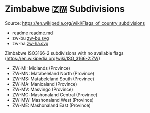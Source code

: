 # Zimbabwe 🇿🇼 Subdivisions

Source: https://en.wikipedia.org/wiki/Flags_of_country_subdivisions

* readme [readme.md](https://github.com/amckenna41/iso3166-flag-icons/blob/main/iso3166-2-icons/ZW/readme.md)
* zw-bu [zw-bu.svg](https://github.com/amckenna41/iso3166-flag-icons/blob/main/iso3166-2-icons/ZW/zw-bu.svg)
* zw-ha [zw-ha.svg](https://github.com/amckenna41/iso3166-flag-icons/blob/main/iso3166-2-icons/ZW/zw-ha.svg)

Zimbabwe ISO3166-2 subdivisions with no available flags (https://en.wikipedia.org/wiki/ISO_3166-2:ZW)

* ZW-MI: Midlands (Province)
* ZW-MN: Matabeleland North (Province)
* ZW-MS: Matabeleland South (Province)
* ZW-MA: Manicaland (Province)
* ZW-MV: Masvingo (Province)
* ZW-MC: Mashonaland Central (Province)
* ZW-MW: Mashonaland West (Province)
* ZW-ME: Mashonaland East (Province)